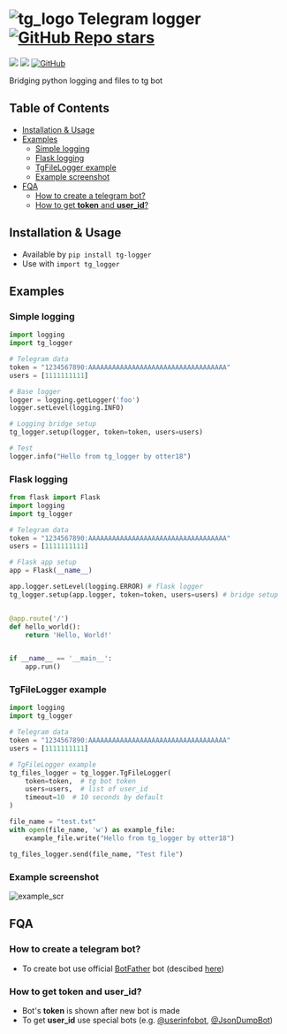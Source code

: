 # ![tg_logo](https://raw.githubusercontent.com/otter18/tg_logger/master/img/telegram-icon.png) Telegram logger [![GitHub Repo stars](https://img.shields.io/github/stars/otter18/tg_logger?style=social)](https://github.com/otter18/tg_logger/stargazers)
[![](https://img.shields.io/pypi/v/tg-logger.svg)](https://pypi.org/project/tg-logger/)
[![](https://img.shields.io/pypi/pyversions/tg-logger.svg)](https://pypi.org/project/tg-logger/)
[![GitHub](https://img.shields.io/github/license/otter18/tg_logger)](https://github.com/otter18/tg_logger/blob/main/LICENSE)



Bridging python logging and files to tg bot

## Table of Contents
- [Installation & Usage](#installation--usage)
- [Examples](#examples)
    * [Simple logging](#simple-logging)
    * [Flask logging](#flask-logging)
    * [TgFileLogger example](#tgfilelogger-example)
    * [Example screenshot](#example-screenshot)
- [FQA](#fqa)
    * [How to create a telegram bot?](#how-to-create-a-telegram-bot)
    * [How to get **token** and **user_id**?](#how-to-get-token-and-user_id)
## Installation & Usage
- Available by `pip install tg-logger`
- Use with `import tg_logger`

## Examples
### Simple logging
```python
import logging
import tg_logger

# Telegram data
token = "1234567890:AAAAAAAAAAAAAAAAAAAAAAAAAAAAAAAAAAA"
users = [1111111111]

# Base logger
logger = logging.getLogger('foo')
logger.setLevel(logging.INFO)

# Logging bridge setup
tg_logger.setup(logger, token=token, users=users)

# Test
logger.info("Hello from tg_logger by otter18")
```

### Flask logging
```python
from flask import Flask
import logging
import tg_logger

# Telegram data
token = "1234567890:AAAAAAAAAAAAAAAAAAAAAAAAAAAAAAAAAAA"
users = [1111111111]

# Flask app setup
app = Flask(__name__)

app.logger.setLevel(logging.ERROR) # flask logger
tg_logger.setup(app.logger, token=token, users=users) # bridge setup


@app.route('/')
def hello_world():
    return 'Hello, World!'


if __name__ == '__main__':
    app.run()

```

### TgFileLogger example
```python
import logging
import tg_logger

# Telegram data
token = "1234567890:AAAAAAAAAAAAAAAAAAAAAAAAAAAAAAAAAAA"
users = [1111111111]

# TgFileLogger example
tg_files_logger = tg_logger.TgFileLogger(
    token=token,  # tg bot token
    users=users,  # list of user_id
    timeout=10  # 10 seconds by default
)

file_name = "test.txt"
with open(file_name, 'w') as example_file:
    example_file.write("Hello from tg_logger by otter18")

tg_files_logger.send(file_name, "Test file")
```

### Example screenshot
![example_scr](https://raw.githubusercontent.com/otter18/tg_logger/master/img/example_scr.png)

## FQA
### How to create a telegram bot? 
- To create bot use official [BotFather](https://t.me/BotFather) bot (descibed [here](https://core.telegram.org/bots#6-botfather))
### How to get **token** and **user_id**?
- Bot's **token** is shown after new bot is made
- To get **user_id** use special bots (e.g. [@userinfobot](https://t.me/userinfobot), [@JsonDumpBot](https://t.me/JsonDumpBot))
